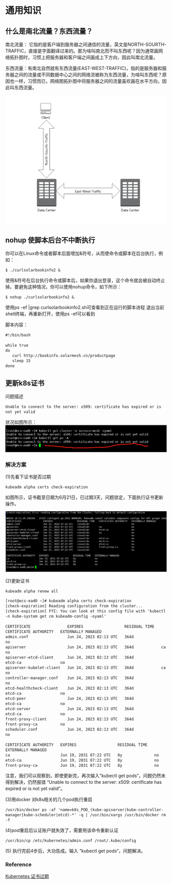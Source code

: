 # 通用知识

## 什么是南北流量？东西流量？

南北流量： 它指的是客户端到服务器之间通信的流量，英文是NORTH-SOURTH-TRAFFIC，直接是字面翻译过来的。那为啥叫南北而不叫东西呢？因为通常画网络拓扑图时，习惯上把服务器和客户端之间画成上下方向，因此叫南北流量。

东西流量：有南北自然就有东西流量(EAST-WEST-TRAFFIC)，指的是服务器和服务器之间的流量或不同数据中心之间的网络流被称为东西流量，为啥叫东西呢？原因也一样，习惯而已，网络图拓扑图中将服务器之间的流量喜欢画在水平方向，因此叫东西流量。

![east-west](../images/east-west.png)

## nohup 使脚本后台不中断执行

你可以在Linux命令或者脚本后面增加&符号，从而使命令或脚本在后台执行，例如：
```shell
$ ./curlsolarbookinfo2 &
```
使用&符号在后台执行命令或脚本后，如果你退出登录，这个命令就会被自动终止掉。要避免这种情况，你可以使用nohup命令，如下所示：
```shell
$ nohup ./curlsolarbookinfo2 &
```

使用ps -ef |grep curlsolarbookinfo2.sh可查看到正在运行的脚本进程
退出当前shell终端，再重新打开，使用ps -ef可以看到

脚本内容：
```shell
#!/bin/bash 

while true
do 
   curl http://bookinfo.solarmesh.cn/productpage
   sleep 15
done 

```

## 更新k8s证书
问题描述
```shell
Unable to connect to the server: x509: certificate has expired or is not yet valid
```

状况如图所示：
![status](../images/common-k8s-expired.png)

### 解决方案
(1)先看下证书是否过期
```shell
kubeadm alpha certs check-expiration
```

如图所示，证书截至日期为6月21日，已过期3天，问题锁定，下面执行证书更新操作。

![status](../images/common-k8s-expired2.png)

(2)更新证书
```shell
kubeadm alpha renew all
```

```shell
[root@ecs-ead0 ~]# kubeadm alpha certs check-expiration
[check-expiration] Reading configuration from the cluster...
[check-expiration] FYI: You can look at this config file with 'kubectl -n kube-system get cm kubeadm-config -oyaml'

CERTIFICATE                EXPIRES                  RESIDUAL TIME   CERTIFICATE AUTHORITY   EXTERNALLY MANAGED
admin.conf                 Jun 24, 2023 02:13 UTC   364d                                    no      
apiserver                  Jun 24, 2023 02:13 UTC   364d            ca                      no      
apiserver-etcd-client      Jun 24, 2023 02:13 UTC   364d            etcd-ca                 no      
apiserver-kubelet-client   Jun 24, 2023 02:13 UTC   364d            ca                      no      
controller-manager.conf    Jun 24, 2023 02:13 UTC   364d                                    no      
etcd-healthcheck-client    Jun 24, 2023 02:13 UTC   364d            etcd-ca                 no      
etcd-peer                  Jun 24, 2023 02:13 UTC   364d            etcd-ca                 no      
etcd-server                Jun 24, 2023 02:13 UTC   364d            etcd-ca                 no      
front-proxy-client         Jun 24, 2023 02:13 UTC   364d            front-proxy-ca          no      
scheduler.conf             Jun 24, 2023 02:13 UTC   364d                                    no      

CERTIFICATE AUTHORITY   EXPIRES                  RESIDUAL TIME   EXTERNALLY MANAGED
ca                      Jun 19, 2031 07:22 UTC   8y              no      
etcd-ca                 Jun 19, 2031 07:22 UTC   8y              no      
front-proxy-ca          Jun 19, 2031 07:22 UTC   8y              no      

```

注意，我们可以观察到，即使更新完，再次输入”kubectl get pods“，问题仍然未得到解决，仍然报错 “Unable to connect to the server: x509: certificate has expired or is not yet valid”。

(3)用docker 对k8s相关的几个pod执行重启
```shell
/usr/bin/docker ps -af 'name=k8s_POD_(kube-apiserver|kube-controller-manager|kube-scheduler|etcd)-*' -q | /usr/bin/xargs /usr/bin/docker rm -f
```

(4)pod重启后认证账户就失效了，需要用该命令重新认证
```shell
/usr/bin/cp /etc/kubernetes/admin.conf /root/.kube/config
```

(5) 执行完前4步后，大功告成。输入 ”kubectl get pods“，问题解决。

### Reference
[Kubernetes 证书过期](https://blog.csdn.net/weixin_43509834/article/details/121606410?spm=1001.2101.3001.6661.1&utm_medium=distribute.pc_relevant_t0.none-task-blog-2%7Edefault%7ECTRLIST%7ERate-1-121606410-blog-115755311.pc_relevant_antiscanv2&depth_1-utm_source=distribute.pc_relevant_t0.none-task-blog-2%7Edefault%7ECTRLIST%7ERate-1-121606410-blog-115755311.pc_relevant_antiscanv2&utm_relevant_index=1)





